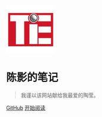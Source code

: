 ![logo](/pics/logo.png)

# 陈影的笔记

> 我谨以该网站献给我最爱的陶莹。


[GitHub](https://github.com/ilovetaoying/ilovetaoying.github.io)
[开始阅读](#你好，计算机世界)